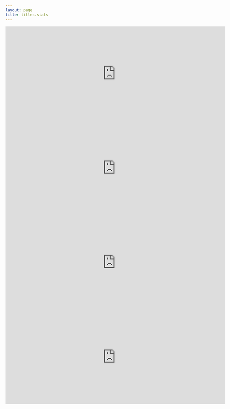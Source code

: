 ```yaml
---
layout: page
title: titles.stats
---
```


<iframe src="http://www.seethestats.com/stats/12994/Visitors_a7cc9e0a3_ifr.html" style="width:700px;height:300px;border:none;" scrolling="no" frameborder="0"></iframe>
<iframe src="http://www.seethestats.com/stats/12994/UniquePageviews_caac754a2_ifr.html" style="width:700px;height:300px;border:none;" scrolling="no" frameborder="0"></iframe>
<iframe src="http://www.seethestats.com/stats/12994/VisitorsByCountry_2159145b7_ifr.html" style="width:700px;height:300px;border:none;" scrolling="no" frameborder="0"></iframe>
<iframe src="http://www.seethestats.com/stats/12994/VisitorsBySource_dfcddd1b6_ifr.html" style="width:700px;height:300px;border:none;" scrolling="no" frameborder="0"></iframe>
